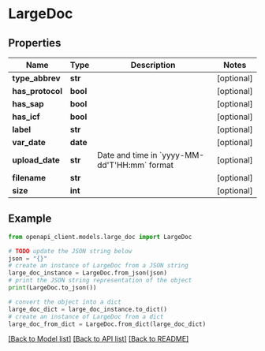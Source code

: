 # LargeDoc


## Properties

Name | Type | Description | Notes
------------ | ------------- | ------------- | -------------
**type_abbrev** | **str** |  | [optional] 
**has_protocol** | **bool** |  | [optional] 
**has_sap** | **bool** |  | [optional] 
**has_icf** | **bool** |  | [optional] 
**label** | **str** |  | [optional] 
**var_date** | **date** |  | [optional] 
**upload_date** | **str** | Date and time in &#x60;yyyy-MM-dd&#39;T&#39;HH:mm&#x60; format | [optional] 
**filename** | **str** |  | [optional] 
**size** | **int** |  | [optional] 

## Example

```python
from openapi_client.models.large_doc import LargeDoc

# TODO update the JSON string below
json = "{}"
# create an instance of LargeDoc from a JSON string
large_doc_instance = LargeDoc.from_json(json)
# print the JSON string representation of the object
print(LargeDoc.to_json())

# convert the object into a dict
large_doc_dict = large_doc_instance.to_dict()
# create an instance of LargeDoc from a dict
large_doc_from_dict = LargeDoc.from_dict(large_doc_dict)
```
[[Back to Model list]](../README.md#documentation-for-models) [[Back to API list]](../README.md#documentation-for-api-endpoints) [[Back to README]](../README.md)


